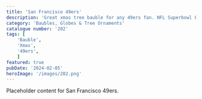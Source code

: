 ```yaml
---
title: 'San Francisco 49ers'
description: 'Great xmas tree bauble for any 49ers fan. NFL Superbowl Finalists 2024'
category: 'Baubles, Globes & Tree Ornaments'
catalogue number: '202'
tags: [
    'Bauble', 
    'Xmas',
    '49ers', 
    ]
featured: true
pubDate: '2024-02-05'
heroImage: '/images/202.png'
---
```


Placeholder content for San Francisco 49ers.